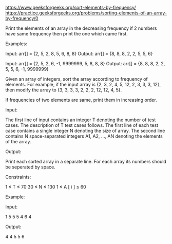 https://www.geeksforgeeks.org/sort-elements-by-frequency/
https://practice.geeksforgeeks.org/problems/sorting-elements-of-an-array-by-frequency/0

Print the elements of an array in the decreasing frequency if 2 numbers have same frequency then
print the one which came first.

Examples:

Input:  arr[] = {2, 5, 2, 8, 5, 6, 8, 8} Output: arr[] = {8, 8, 8, 2, 2, 5, 5, 6}

Input: arr[] = {2, 5, 2, 6, -1, 9999999, 5, 8, 8, 8} Output: arr[] = {8, 8, 8, 2, 2, 5, 5, 6, -1,
9999999}

Given an array of integers, sort the array according to frequency of elements. For example, if the
input array is {2, 3, 2, 4, 5, 12, 2, 3, 3, 3, 12}, then modify the array to {3, 3, 3, 3, 2, 2, 2,
12, 12, 4, 5}.

If frequencies of two elements are same, print them in increasing order.

Input:

The first line of input contains an integer T denoting the number of test cases. The description of
T test cases follows. The first line of each test case contains a single integer N denoting the size
of array. The second line contains N space-separated integers A1, A2, ..., AN denoting the elements
of the array.

Output:

Print each sorted array in a separate line. For each array its numbers should be seperated by space.

Constraints:

1 ≤ T ≤ 70 30 ≤ N ≤ 130 1 ≤ A [ i ] ≤ 60

Example:

Input:

1 5 5 5 4 6 4

Output:

4 4 5 5 6
